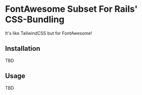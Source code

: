 # FontAwesome Subset For Rails' CSS-Bundling

It's like TailwindCSS but for FontAwesome!

## Installation

TBD

## Usage

TBD
